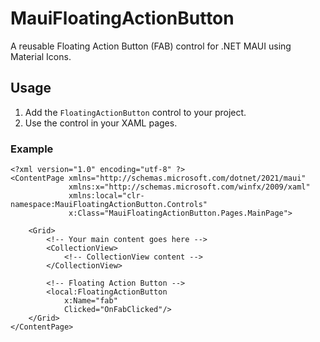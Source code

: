 # MauiFloatingActionButton

A reusable Floating Action Button (FAB) control for .NET MAUI using Material Icons.

## Usage

1. Add the `FloatingActionButton` control to your project.
2. Use the control in your XAML pages.

### Example

```xaml
<?xml version="1.0" encoding="utf-8" ?>
<ContentPage xmlns="http://schemas.microsoft.com/dotnet/2021/maui"
             xmlns:x="http://schemas.microsoft.com/winfx/2009/xaml"
             xmlns:local="clr-namespace:MauiFloatingActionButton.Controls"
             x:Class="MauiFloatingActionButton.Pages.MainPage">

    <Grid>
        <!-- Your main content goes here -->
        <CollectionView>
            <!-- CollectionView content -->
        </CollectionView>

        <!-- Floating Action Button -->
        <local:FloatingActionButton
            x:Name="fab"
            Clicked="OnFabClicked"/>
    </Grid>
</ContentPage>

